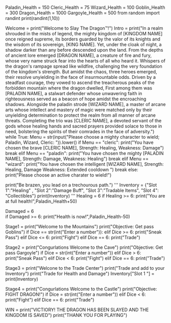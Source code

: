 Paladin_Health = 150
Cleric_Health = 75
Wizard_Health = 100
Goblin_Health = 300
Dragon_Health = 1000
Gargoyle_Health = 500
from random import randint
print(randint(1,10))

Welcome = print("Welcome to Slay The Dragon™!")
Intro = print("In a realm shrouded in the mists of legend, the mighty kingdom of [KINGDOM NAME] once reigned supreme, its borders guarded by the valor of its knights and the wisdom of its sovereign, [KING NAME]. Yet, under the cloak of night, a shadow darker than any before descended upon the land. From the depths of ancient lore emerged [DRAGON NAME], a creature of fire and fury, whose very name struck fear into the hearts of all who heard it. Whispers of the dragon's rampage spread like wildfire, challenging the very foundation of the kingdom's strength. But amidst the chaos, three heroes emerged, their resolve unyielding in the face of insurmountable odds. Driven by a steadfast courage, they vowed to ascend the treacherous peaks of the forbidden mountain where the dragon dwelled, First among them was [PALADIN NAME], a stalwart defender whose unwavering faith in righteousness served as a beacon of hope amidst the encroaching shadows. Alongside the paladin strode [WIZARD NAME], a master of arcane arts whose intellect and mastery of magic were matched only by their unyielding determination to protect the realm from all manner of arcane threats. Completing the trio was [CLERIC NAME], a devoted servant of the gods whose healing hands and sacred prayers provided solace to those in need, bolstering the spirits of their comrades in the face of adversity.")
while True:
    Menu = str(input("Please choose a mighty character to wield; Paladin, Wizard, Cleric: ")).lower()
    if Menu == "cleric":
        print("You have chosen the brave [CLERIC NAME], Strength: Healing, Weakness: Damage")
        break
    elif Menu == "paladin":
        print("You have chosen the mighty [PALADIN NAME], Strength: Damage, Weakness: Healing")
        break
    elif Menu == "wizard":
        print("You have chosen the intelligent [WIZARD NAME], Strength: Healing, Damage Weakness: Extended cooldown ")
        break
    else:
        print("Please choose an active charater to wield!")

print("Be brazen, you lead on a trechourous path.")
'''
Inventory = {"Slot 1":"Healing" , "Slot 2":"Damage Buff", "Slot 3":"Tradable Items", "Slot 4": "Collectibles"}
print(Inventory)
'''
Healing = 6
if Healing >= 6:
    print("You are at full health!",Paladin_Health+50)

Damaged = 6       
if Damaged >= 6:
    print("Health is now!",Paladin_Health-50)


Stage1 = print("Welcome to the Mountains")
print("Objective: Get pass Goblins")
if Dice == str(int("Enter a number")):
    elif Dice >= 6:
        print("Sneak Pass")
    elif Dice <= 6:
        print("Fight")
    elif Dice == 6:
        print("Trade")

Stage2 = print("Congurlations Welcome to the Cave")
print("Objective: Get pass Gargoyle")
if Dice = str(int("Enter a number"))
elif Dice > 6:
    print("Sneak Pass")
elif Dice < 6:
    print("Fight")
elif Dice == 6:
    print("Trade")



Stage3 = print("Welcone to the Trade Center")
print("Trade and add to your Inventory")
print("Trade for Health and Damage")
Inventory["Slot 1 "] = 
print(Inventory)


Stage4 = print("Congurlations Welcome to the Castle")
print("Objective: FIGHT DRAGON!")
if Dice = str(int("Enter a number"))
elif Dice < 6:
    print("Fight")
elif Dice == 6:
    print("Trade")


WIN = print("VICTIORY! THE DRAGON HAS BEEN SLAYED AND THE KINGDOM IS SAVED")
print("THANK YOU FOR PLAYING")

